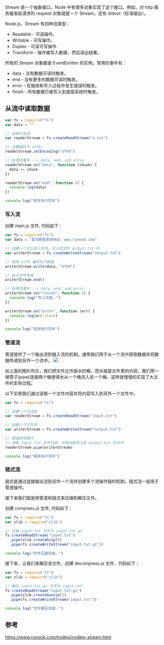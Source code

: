 Stream 是一个抽象接口，Node 中有很多对象实现了这个接口。例如，对 http 服务器发起请求的 request 对象就是一个 Stream，还有 stdout（标准输出）。

Node.js，Stream 有四种流类型：

- Readable - 可读操作。
- Writable - 可写操作。
- Duplex - 可读可写操作.
- Transform - 操作被写入数据，然后读出结果。

所有的 Stream 对象都是 EventEmitter 的实例。常用的事件有：

- data - 当有数据可读时触发。
- end - 没有更多的数据可读时触发。
- error - 在接收和写入过程中发生错误时触发。
- finish - 所有数据已被写入到底层系统时触发。

## 从流中读取数据

```js
var fs = require("fs")
var data = ""

// 创建可读流
var readerStream = fs.createReadStream("a.txt")

// 设置编码为 utf8。
readerStream.setEncoding("UTF8")

// 处理流事件 --> data, end, and error
readerStream.on("data", function (chunk) {
  data += chunk
})

readerStream.on("end", function () {
  console.log(data)
})

console.log("程序执行完毕")
```

### 写入流

创建 main.js 文件, 代码如下：

```js
var fs = require("fs")
var data = "菜鸟教程官网地址：www.runoob.com"

// 创建一个可以写入的流，写入到文件 output.txt 中
var writerStream = fs.createWriteStream("output.txt")

// 使用 utf8 编码写入数据
writerStream.write(data, "UTF8")

// 标记文件末尾
writerStream.end()

// 处理流事件 --> data, end, and error
writerStream.on("finish", function () {
  console.log("写入完成。")
})

writerStream.on("error", function (err) {
  console.log(err.stack)
})

console.log("程序执行完毕")
```

### 管道流

管道提供了一个输出流到输入流的机制。通常我们用于从一个流中获取数据并将数据传递到另外一个流中。
![](https://upload-images.jianshu.io/upload_images/1662509-17105fabc9990911.png?imageMogr2/auto-orient/strip%7CimageView2/2/w/1240)

如上面的图片所示，我们把文件比作装水的桶，而水就是文件里的内容，我们用一根管子(pipe)连接两个桶使得水从一个桶流入另一个桶，这样就慢慢的实现了大文件的复制过程。

以下实例我们通过读取一个文件内容并将内容写入到另外一个文件中。

```js
var fs = require("fs")

// 创建一个可读流
var readerStream = fs.createReadStream("input.txt")

// 创建一个可写流
var writerStream = fs.createWriteStream("output.txt")

// 管道读写操作
// 读取 input.txt 文件内容，并将内容写入到 output.txt 文件中
readerStream.pipe(writerStream)

console.log("程序执行完毕")
```

### 链式流

链式是通过连接输出流到另外一个流并创建多个流操作链的机制。链式流一般用于管道操作。

接下来我们就是用管道和链式来压缩和解压文件。

创建 compress.js 文件, 代码如下：

```js
var fs = require("fs")
var zlib = require("zlib")

// 压缩 input.txt 文件为 input.txt.gz
fs.createReadStream("input.txt")
  .pipe(zlib.createGzip())
  .pipe(fs.createWriteStream("input.txt.gz"))

console.log("文件压缩完成。")
```

接下来，让我们来解压该文件，创建 decompress.js 文件，代码如下：

```js
var fs = require("fs")
var zlib = require("zlib")

// 解压 input.txt.gz 文件为 input.txt
fs.createReadStream("input.txt.gz")
  .pipe(zlib.createGunzip())
  .pipe(fs.createWriteStream("input.txt"))

console.log("文件解压完成。")
```

## 参考

https://www.runoob.com/nodejs/nodejs-stream.html
